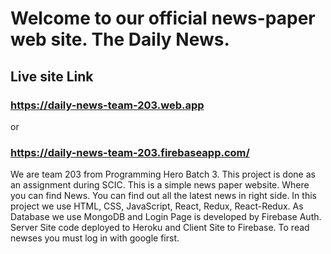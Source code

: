 # Welcome to our official news-paper web site. The Daily News. 
## Live site Link
### https://daily-news-team-203.web.app
or
### https://daily-news-team-203.firebaseapp.com/

We are team 203 from Programming Hero Batch 3. This project is done as an assignment during SCIC. 
This is a simple news paper website. Where you can find News. You can find out all the latest news in right side. In this project we use HTML, CSS, JavaScript, React, Redux, React-Redux. As Database we use MongoDB and Login Page is developed by Firebase Auth. Server Site code deployed to Heroku and Client Site to Firebase. 
To read newses you must log in with google first.
